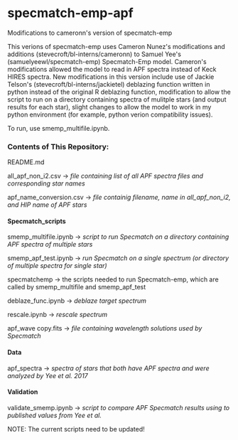# specmatch-emp-apf
Modifications to cameronn's version of specmatch-emp 

This verions of specmatch-emp uses Cameron Nunez's modifications and additions (stevecroft/bl-interns/cameronn) to Samuel Yee's (samuelyeewl/specmatch-emp) Specmatch-Emp model.
Cameron's modifications allowed the model to read in APF spectra instead of Keck HIRES spectra.
New modifications in this version include use of Jackie Telson's (stevecroft/bl-interns/jackietel) deblazing function written in python instead of the original R deblazing function, modification to allow the script to run on a directory containing spectra of mulitple stars (and output results for each star), slight changes to allow the model to work in my python environment (for example, python verion compatibility issues).

To run, use smemp_multifile.ipynb.

### Contents of This Repository:

README.md

all_apf_non_i2.csv -> *file containing list of all APF spectra files and corresponding star names*

apf_name_conversion.csv -> *file containig filename, name in all_apf_non_i2, and HIP name of APF stars*

#### Specmatch_scripts 

  smemp_multifile.ipynb  -> *script to run Specmatch on a directory containing APF spectra of multiple stars*
  
  smemp_apf_test.ipynb -> *run Specmatch on a single spectrum (or directory of multiple spectra for single star)*
  
  specmatchemp -> the scripts needed to run Specmatch-emp, which are called by smemp_multifile and smemp_apf_test
  
  deblaze_func.ipynb  -> *deblaze target spectrum*
  
  rescale.ipynb -> *rescale spectrum*
  
  apf_wave copy.fits  -> *file containing wavelength solutions used by Specmatch*
  
#### Data 

  apf_spectra -> *spectra of stars that both have APF spectra and were analyzed by Yee et al. 2017*
  
#### Validation

  validate_smemp.ipynb -> *script to compare APF Specmatch results using to published values from Yee et al.*
  


  
NOTE: The current scripts need to be updated!
